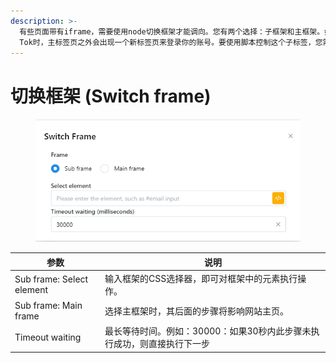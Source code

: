 ```yaml
---
description: >-
  有些页面带有iframe，需要使用node切换框架才能调向。您有两个选择：子框架和主框架。如果你选择子框架，则需要选择该框架的元素，在这里您还可以设置等待时间。当您使用其他平台账号登录平台时，您可能会遇到这样的情况：当你使用Google账号登录Tik
  Tok时，主标签页之外会出现一个新标签页来登录你的账号。要使用脚本控制这个子标签，您需要使用切换框架node。
---
```


# 切换框架 (Switch frame)

<figure><img src="../../.gitbook/assets/image (131) (1).png" alt=""><figcaption></figcaption></figure>

| 参数                        | 说明                                      |
| ------------------------- | --------------------------------------- |
| Sub frame: Select element | 输入框架的CSS选择器，即可对框架中的元素执行操作。              |
| Sub frame: Main frame     | 选择主框架时，其后面的步骤将影响网站主页。                   |
| Timeout waiting           | 最长等待时间。例如：30000：如果30秒内此步骤未执行成功，则直接执行下一步 |
